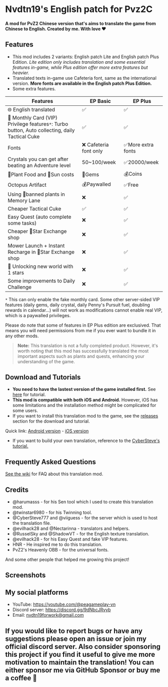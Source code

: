 # Nvdtn19's English patch for Pvz2C 
#### A mod for PvZ2 Chinese version that's aims to translate the game from Chinese to English. Created by me. With love ❤️ 

## Features
- This mod includes 2 variants: English patch Lite and English patch Plus Edition. *Lite edition only includes translation and some essential features in-game, while Plus edition offer more extra features but heavier.*
- Translated texts in-game use Cafeteria font, same as the international version. **More fonts are available in the English patch Plus Edition.**
- Some extra features.

| Features | EP Basic | EP Plus |
| ---- | ----------- | -------------- | 
| 🌐 English translated | ✅ | ✅ |
| 👑 Monthly Card (VIP) Privilege features`*`: Turbo button, Auto collecting, daily Tactical Cuke| ✅ | ✅ | 
| Fonts | ❌ Cafeteria font only | ✅More extra fonts |
| Crystals you can get after beating an Adventure level  | 50~100/week | ✅20000/week |
| 🌿Plant Food and 🔆Sun costs  | 💎Gems | 💰Coins |
| Octopus Artifact | 💰Paywalled | ✅Free |
| Using 🚫banned plants in Memory Lane | ❌ | ✅ |
| Cheaper Tactical Cuke | ✅ | ✅ |
| Easy Quest (auto complete some tasks) | ❌ | ✅ |
| Cheaper 🌟Star Exchange shop | ❌ | ✅ |
| Mower Launch + Instant Recharge in 🌟Star Exchange shop | ❌ | ✅ |
| 🔑 Unlocking new world with 1 stars  | ❌ | ✅ |
| Some improvements to Daily Challenge | ❌ | ✅ |

`*` This can only enable the fake monthly card. Some other server-sided VIP features (daily gems, daily crystal, daily Penny's Pursuit fuel, doubling rewards in calendar...) will not work as modifications cannot enable real VIP, which is a paywalled privileges.

Please do note that some of features in EP Plus edition are exclusived. That means you will need permissions from me if you ever want to bundle it in any other mods.

> **Note:** 
> This translation is not a fully completed product. However, it's worth noting that this mod has successfully translated the most important aspects such as plants and quests, enhancing your understanding of the game.

## Download and Tutorials
- **You need to have the lastest version of the game installed first.** See [here](https://github.com/Nvdtn19/nvdtn19-pvz2c-english-patch/wiki/How-to-download-and-install-the-game%3F) for tutorial.
- **This mod is compatible with both iOS and Android.** However, iOS has some limitations and the installation method might be complicated for some users.
- If you want to install this translation mod to the game, see the [releases](https://github.com/Nvdtn19/nvdtn19-pvz2c-english-patch/releases) section for the download and tutorial.

Quick link: [Android version](https://github.com/Nvdtn19/nvdtn19-pvz2c-english-patch/releases/tag/Android) - [iOS version](https://github.com/Nvdtn19/nvdtn19-pvz2c-english-patch/releases/tag/iOS)

- If you want to build your own translation, reference to the [CyberSteve's tutorial.](https://github.com/CyberSteve777/cybersteve777.github.io)

## Frequently Asked Questions
[See the wiki](https://github.com/Nvdtn19/nvdtn19-pvz2c-english-patch/wiki/Frequently-Asked-Questions) for FAQ about this translation mod.

## Credits
- @harumasss - for his Sen tool which I used to create this translation mod.
- @twinstar6980 - for his Twinning tool.
- @CyberSteve777 and @viiguess - for the server which is used to host the translation file.
- @evilhack28 and @Nectarinna - translators and helpers.
- @RusselSky and @ShadowVT - for the English texture translation.
- @evilhack28 - for his Easy Quest and fake VIP features.
- HNR - He inspired me to do this translation.
- PvZ2's Heavenly OBB - for the universal fonts.

And some other people that helped me growing this project!

## Screenshots


## My social platforms
- YouTube: https://youtube.com/@peagameplay-vn
- Discord server: https://discord.gg/9dNbcJRvyb
- Email: nvdtn19forwork@gmail.com
## If you would like to report bugs or have any suggestions please open an issue or join my official discord server. Also consider sponsoring this project if you find it useful to give me more motivation to maintain the translation! You can either sponsor me via GitHub Sponsor or buy me a coffee 🙂

